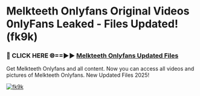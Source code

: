 # Melkteeth Onlyfans Original Videos 0nlyFans Leaked - Files Updated! (fk9k)

<h3>🔴 CLICK HERE 🌐==►► <a href="https://tinyurl.com/2m67pmp6" rel="nofollow">Melkteeth Onlyfans Updated Files</a></h3>

Get Melkteeth Onlyfans and all content. Now you can access all videos and pictures of Melkteeth Onlyfans. New Updated Files 2025!

[![fk9k](https://i.imgur.com/H4QAA4z.gif)](https://tinyurl.com/2m67pmp6)